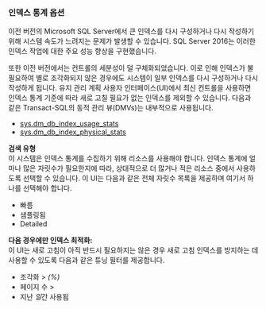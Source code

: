 

### <a name="index-stats-options"></a>인덱스 통계 옵션

<!--
This includes/paragraph-content/ file was created when processing vsts sqlbuvsts01 2999014 (5589131).  genemi  2017-07-21

Initially used in:
- relational-databases/maintenance-plans/rebuild-index-task-maintenance-plan.md
- relational-databases/maintenance-plans/reorganize-index-task-maintenance-plan.md
-->


이전 버전의 Microsoft SQL Server에서 큰 인덱스를 다시 구성하거나 다시 작성하기 위해 시스템 속도가 느려지는 문제가 발생할 수 있습니다. SQL Server 2016는 이러한 인덱스 작업에 대한 주요 성능 향상을 구현했습니다.

또한 이전 버전에서는 컨트롤의 세분성이 덜 구체화되었습니다. 이로 인해 인덱스가 불필요하여 별로 조각화되지 않은 경우에도 시스템이 일부 인덱스를 다시 구성하거나 다시 작성하게 됩니다. 유지 관리 계획 사용자 인터페이스(UI)에서 최신 컨트롤을 사용하면 인덱스 통계 기준에 따라 새로 고칠 필요가 없는 인덱스를 제외할 수 있습니다. 다음과 같은 Transact-SQL의 동적 관리 뷰(DMVs)는 내부적으로 사용됩니다.


- [sys.dm_db_index_usage_stats](../../relational-databases/system-dynamic-management-views/sys-dm-db-index-usage-stats-transact-sql.md)
- [sys.dm_db_index_physical_stats](../../relational-databases/system-dynamic-management-views/sys-dm-db-index-physical-stats-transact-sql.md)


 **검색 유형**  
 이 시스템은 인덱스 통계를 수집하기 위해 리소스를 사용해야 합니다. 인덱스 통계에 얼마나 많은 자릿수가 필요한지에 따라, 상대적으로 더 많거나 적은 리소스 중에서 사용하도록 선택할 수 있습니다. 이 UI는 다음과 같은 전체 자릿수 목록을 제공하며 여기서 하나를 선택해야 합니다.


- 빠름
- 샘플링됨
- Detailed


 **다음 경우에만 인덱스 최적화:**  
 이 UI는 새로 고침이 아직 반드시 필요하지는 않은 경우 새로 고침 인덱스를 방지하는 데 사용할 수 있도록 다음과 같은 튜닝 필터를 제공합니다.


- 조각화 &gt; *(%)*
- 페이지 수 &gt;
- 지난 *일*간 사용됨

